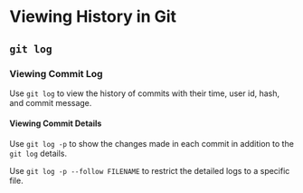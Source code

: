 # Viewing History in Git

## `git log`

### Viewing Commit Log

Use `git log` to view the history of commits with their time, user id, hash, and commit message.

#### Viewing Commit Details

Use `git log -p` to show the changes made in each commit in addition to the `git log` details.

Use `git log -p --follow FILENAME` to restrict the detailed logs to a specific file.